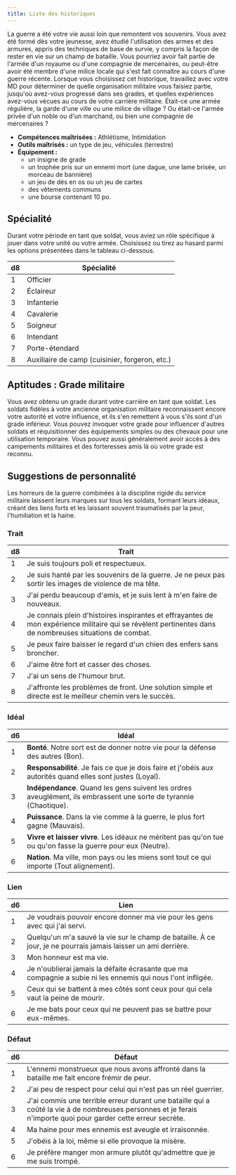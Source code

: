 ```yaml
---
title: Liste des historiques
---
```

La guerre a été votre vie aussi loin que remontent vos souvenirs. Vous avez été formé dès votre jeunesse, avez étudié l'utilisation des armes et des armures, appris des techniques de base de survie, y compris la façon de rester en vie sur un champ de bataille. Vous pourriez avoir fait partie de l'armée d'un royaume ou d'une compagnie de mercenaires, ou peut-être avoir été membre d'une milice locale qui s'est fait connaître au cours d'une guerre récente. Lorsque vous choisissez cet historique, travaillez avec votre MD pour déterminer de quelle organisation militaire vous faisiez partie, jusqu'où avez-vous progressé dans ses grades, et quelles expériences avez-vous vécues au cours de votre carrière militaire. Était-ce une armée régulière, la garde d'une ville ou une milice de village ? Ou était-ce l'armée privée d'un noble ou d'un marchand, ou bien une compagnie de mercenaires ?

- **Compétences maîtrisées :** Athlétisme, Intimidation  
- **Outils maîtrisés :** un type de jeu, véhicules (terrestre)
- **Équipement :**
	- un insigne de grade
	- un trophée pris sur un ennemi mort (une dague, une lame brisée, un morceau de bannière)
	- un jeu de dés en os ou un jeu de cartes
	- des vêtements communs
	- une bourse contenant 10 po.

## Spécialité
Durant votre période en tant que soldat, vous aviez un rôle spécifique à jouer dans votre unité ou votre armée. Choisissez ou tirez au hasard parmi les options présentées dans le tableau ci-dessous.

|d8|Spécialité|
|--|--|
|1|Officier|
|2|Éclaireur|
|3|Infanterie|
|4|Cavalerie|
|5|Soigneur|
|6|Intendant|
|7|Porte-étendard|
|8|Auxiliaire de camp (cuisinier, forgeron, etc.)|

## Aptitudes : Grade militaire
Vous avez obtenu un grade durant votre carrière en tant que soldat. Les soldats fidèles à votre ancienne organisation militaire reconnaissent encore votre autorité et votre influence, et ils s'en remettent à vous s'ils sont d'un grade inférieur. Vous pouvez invoquer votre grade pour influencer d'autres soldats et réquisitionner des équipements simples ou des chevaux pour une utilisation temporaire. Vous pouvez aussi généralement avoir accès à des campements militaires et des forteresses amis là où votre grade est reconnu.

## Suggestions de personnalité
Les horreurs de la guerre combinées à la discipline rigide du service militaire laissent leurs marques sur tous les soldats, formant leurs idéaux, créant des liens forts et les laissant souvent traumatisés par la peur, l'humiliation et la haine.

### Trait
|d8|Trait|
|--|--|
|1|Je suis toujours poli et respectueux.|
|2|Je suis hanté par les souvenirs de la guerre. Je ne peux pas sortir les images de violence de ma tête.|
|3|J'ai perdu beaucoup d'amis, et je suis lent à m'en faire de nouveaux.|
|4|Je connais plein d'histoires inspirantes et effrayantes de mon expérience militaire qui se révèlent pertinentes dans de nombreuses situations de combat.|
|5|Je peux faire baisser le regard d'un chien des enfers sans broncher.|
|6|J'aime être fort et casser des choses.|
|7|J'ai un sens de l'humour brut.|
|8|J'affronte les problèmes de front. Une solution simple et directe est le meilleur chemin vers le succès.|

### Idéal
|d6|Idéal|
|--|--|
|1|**Bonté**. Notre sort est de donner notre vie pour la défense des autres (Bon).|
|2|**Responsabilité**. Je fais ce que je dois faire et j'obéis aux autorités quand elles sont justes (Loyal).|
|3|**Indépendance**. Quand les gens suivent les ordres aveuglément, ils embrassent une sorte de tyrannie (Chaotique).|
|4|**Puissance**. Dans la vie comme à la guerre, le plus fort gagne (Mauvais).|
|5|**Vivre et laisser vivre**. Les idéaux ne méritent pas qu'on tue ou qu'on fasse la guerre pour eux (Neutre).|
|6|**Nation**. Ma ville, mon pays ou les miens sont tout ce qui importe (Tout alignement).|

### Lien
|d6|Lien|
|--|--|
|1|Je voudrais pouvoir encore donner ma vie pour les gens avec qui j'ai servi.|
|2|Quelqu'un m'a sauvé la vie sur le champ de bataille. À ce jour, je ne pourrais jamais laisser un ami derrière.|
|3|Mon honneur est ma vie.|
|4|Je n'oublierai jamais la défaite écrasante que ma compagnie a subie ni les ennemis qui nous l'ont infligée.|
|5|Ceux qui se battent à mes côtés sont ceux pour qui cela vaut la peine de mourir.|
|6|Je me bats pour ceux qui ne peuvent pas se battre pour eux-mêmes.|

### Défaut
|d6|Défaut|
|--|--|
|1|L'ennemi monstrueux que nous avons affronté dans la bataille me fait encore frémir de peur.|
|2|J'ai peu de respect pour celui qui n'est pas un réel guerrier.|
|3|J'ai commis une terrible erreur durant une bataille qui a coûté la vie à de nombreuses personnes et je ferais n'importe quoi pour garder cette erreur secrète.|
|4|Ma haine pour mes ennemis est aveugle et irraisonnée.|
|5|J'obéis à la loi, même si elle provoque la misère.|
|6|Je préfère manger mon armure plutôt qu'admettre que je me suis trompé.|